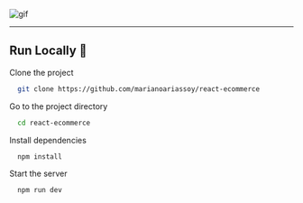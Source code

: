 ![gif](https://media.giphy.com/media/v1.Y2lkPTc5MGI3NjExY2QxYzY5MTQzZTYwZTBmMGMwNjRjZDNlNDk0YmZmMmY5NzQyOGIyYiZjdD1n/YR1oLm55CFZFgZBlsh/giphy.gif)

---

## Run Locally 🚀

Clone the project

```bash
  git clone https://github.com/marianoariassoy/react-ecommerce
```

Go to the project directory

```bash
  cd react-ecommerce
```

Install dependencies

```bash
  npm install
```

Start the server

```bash
  npm run dev
```

[def]: "http://marianoarias.soy/files/myreactecommerce.gif"
